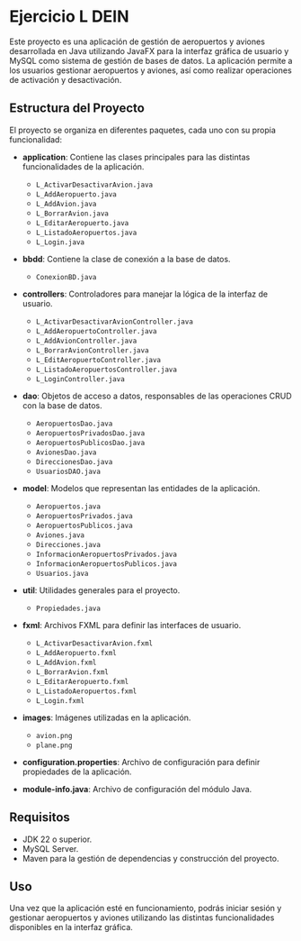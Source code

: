 # Ejercicio L DEIN

Este proyecto es una aplicación de gestión de aeropuertos y aviones desarrollada en Java utilizando JavaFX para la interfaz gráfica de usuario y MySQL como sistema de gestión de bases de datos. La aplicación permite a los usuarios gestionar aeropuertos y aviones, así como realizar operaciones de activación y desactivación.

## Estructura del Proyecto

El proyecto se organiza en diferentes paquetes, cada uno con su propia funcionalidad:

- **application**: Contiene las clases principales para las distintas funcionalidades de la aplicación.
    - `L_ActivarDesactivarAvion.java`
    - `L_AddAeropuerto.java`
    - `L_AddAvion.java`
    - `L_BorrarAvion.java`
    - `L_EditarAeropuerto.java`
    - `L_ListadoAeropuertos.java`
    - `L_Login.java`

- **bbdd**: Contiene la clase de conexión a la base de datos.
    - `ConexionBD.java`

- **controllers**: Controladores para manejar la lógica de la interfaz de usuario.
    - `L_ActivarDesactivarAvionController.java`
    - `L_AddAeropuertoController.java`
    - `L_AddAvionController.java`
    - `L_BorrarAvionController.java`
    - `L_EditAeropuertoController.java`
    - `L_ListadoAeropuertosController.java`
    - `L_LoginController.java`

- **dao**: Objetos de acceso a datos, responsables de las operaciones CRUD con la base de datos.
    - `AeropuertosDao.java`
    - `AeropuertosPrivadosDao.java`
    - `AeropuertosPublicosDao.java`
    - `AvionesDao.java`
    - `DireccionesDao.java`
    - `UsuariosDAO.java`

- **model**: Modelos que representan las entidades de la aplicación.
    - `Aeropuertos.java`
    - `AeropuertosPrivados.java`
    - `AeropuertosPublicos.java`
    - `Aviones.java`
    - `Direcciones.java`
    - `InformacionAeropuertosPrivados.java`
    - `InformacionAeropuertosPublicos.java`
    - `Usuarios.java`

- **util**: Utilidades generales para el proyecto.
    - `Propiedades.java`

- **fxml**: Archivos FXML para definir las interfaces de usuario.
    - `L_ActivarDesactivarAvion.fxml`
    - `L_AddAeropuerto.fxml`
    - `L_AddAvion.fxml`
    - `L_BorrarAvion.fxml`
    - `L_EditarAeropuerto.fxml`
    - `L_ListadoAeropuertos.fxml`
    - `L_Login.fxml`

- **images**: Imágenes utilizadas en la aplicación.
    - `avion.png`
    - `plane.png`

- **configuration.properties**: Archivo de configuración para definir propiedades de la aplicación.

- **module-info.java**: Archivo de configuración del módulo Java.

## Requisitos

- JDK 22 o superior.
- MySQL Server.
- Maven para la gestión de dependencias y construcción del proyecto.

## Uso

Una vez que la aplicación esté en funcionamiento, podrás iniciar sesión y gestionar aeropuertos y aviones utilizando las distintas funcionalidades disponibles en la interfaz gráfica.

